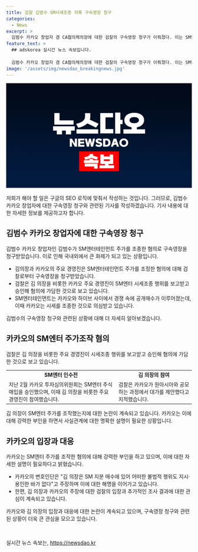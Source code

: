 ```yaml
---
title: 검찰 김범수 SM시세조종 의혹 구속영장 청구
categories:
  - News
excerpt: >
  김범수 카카오 창업자 겸 CA협의체의장에 대한 검찰의 구속영장 청구가 이뤄졌다. 이는 SM엔터 주식 시세를 조종한 혐의와 관련된 것으로, 검찰은 카카오의 주요 경영진도 이에 가담했다고 보고 있다. 카카오는 지난해 SM엔터 인수를 위해 약 2400억원을 투입해 주가를 높인 혐의가 제기되었는데, 이에 대해 카카오 측은 정상적인 장내매수였다고 주장하고 있다. 이와 관련한 공판에서는 카카오의 관련 인사들이 증언을 하고 있으며, 사업 협력을 위한 목적이었다고 주장하고 있다.
feature_text: >
  ## adskorea 실시간 뉴스 속보입니다.

  김범수 카카오 창업자 겸 CA협의체의장에 대한 검찰의 구속영장 청구가 이뤄졌다. 이는 SM엔터 주식 시세를 조종한 혐의와 관련된 것으로, 검찰은 카카오의 주요 경영진도 이에 가담했다고 보고 있다. 카카오는 지난해 SM엔터 인수를 위해 약 2400억원을 투입해 주가를 높인 혐의가 제기되었는데, 이에 대해 카카오 측은 정상적인 장내매수였다고 주장하고 있다. 이와 관련한 공판에서는 카카오의 관련 인사들이 증언을 하고 있으며, 사업 협력을 위한 목적이었다고 주장하고 있다.
image: '/assets/img/newsdao_breakingnews.jpg'
---
```


<p><img src="/assets/img/newsdao_breakingnews.jpg" alt="adskorea 속보" /></p>

<p>저희가 해야 할 일은 구글의 SEO 로직에 맞춰서 작성하는 것입니다. 그러므로, 김범수 카카오 창업자에 대한 구속영장 청구와 관련된 기사를 작성하겠습니다. 기사 내용에 대한 자세한 정보를 제공하고자 합니다. </p>

<h2 data-ke-size="size26">김범수 카카오 창업자에 대한 구속영장 청구</h2>

<p>김범수 카카오 창업자인 김범수가 SM엔터테인먼트 주가를 조종한 혐의로 구속영장을 청구받았습니다. 이로 인해 국내외에서 큰 화제가 되고 있는 상황입니다.</p>

<ul>
  <li>김의장과 카카오의 주요 경영진은 SM엔터테인먼트 주가를 조정한 혐의에 대해 검찰로부터 구속영장을 청구받았습니다.</li>
  <li>검찰은 김 의장을 비롯한 카카오 주요 경영진이 SM엔터 시세조종 행위를 보고받고 승인해 혐의에 가담한 것으로 보고 있습니다.</li>
  <li>SM엔터테인먼트는 카카오와 하이브 사이에서 경쟁 속에 공개매수가 이루어졌는데, 이때 카카오는 시세를 조종한 것으로 의심받고 있습니다.</li>
</ul>

<p data-ke-size="size16">
김범수의 구속영장 청구와 관련된 상황에 대해 더 자세히 알아보겠습니다.
</p>

<h2 data-ke-size="size26">카카오의 SM엔터 주가조작 혐의</h2>

<p>검찰은 김 의장을 비롯한 주요 경영진이 시세조종 행위를 보고받고 승인해 혐의에 가담한 것으로 보고 있습니다.</p>

<table>
  <tr>
    <td style="text-align: center; height: 17px;"><b>SM엔터 인수전</b></td>
    <td style="text-align: center; height: 17px;"><b>김 의장의 참여</b></td>
  </tr>
  <tr>
    <td>지난 2월 카카오 투자심의위원회는 SM엔터 주식 매입을 승인했으며, 이때 김 의장을 비롯한 주요 경영진이 참여했습니다.</td>
    <td>검찰은 카카오가 원아시아와 공모하는 과정에서 대가를 제안했다고 지적했습니다.</td>
  </tr>
</table>

<p data-ke-size="size16">
김 의장이 SM엔터 주가를 조작했는지에 대한 논란이 계속되고 있습니다. 카카오는 이에 대해 강력한 부인을 하면서 사실관계에 대한 명확한 설명이 필요한 상황입니다.
</p>

<h2 data-ke-size="size26">카카오의 입장과 대응</h2>

<p>카카오는 SM엔터 주가를 조작한 혐의에 대해 강력한 부인을 하고 있으며, 이에 대한 자세한 설명이 필요하다고 밝혔습니다.</p>

<ul>
  <li>카카오의 변호인단은 "김 의장은 SM 지분 매수에 있어 어떠한 불법적 행위도 지시·용인한 바가 없다"고 주장하며 이에 대한 해명을 이어가고 있습니다.</li>
  <li>한편, 김 의장과 카카오의 주장에 대한 검찰의 입장과 추가적인 조사 결과에 대한 관심이 계속되고 있습니다.</li>
</ul>

<p data-ke-size="size16">
카카오와 김 의장의 입장과 대응에 대한 논란이 계속되고 있으며, 구속영장 청구와 관련된 상황이 더욱 큰 관심을 모으고 있습니다.
</p>

<p data-ke-size="size16">&nbsp;</p>
실시간 뉴스 속보는, <a href="https://newsdao.kr" rel="dofollow">https://newsdao.kr</a>


